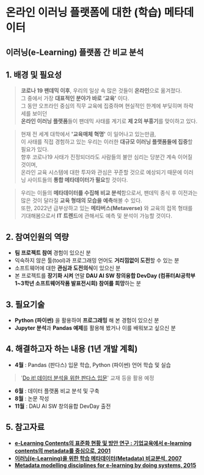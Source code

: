 # 온라인 이러닝 플랫폼에 대한 (학습) 메타데이터
## 이러닝(e-Learning) 플랫폼 간 비교 분석

## 1. 배경 및 필요성
>**코로나 19 팬데믹 이후**, 우리의 일상 속 많은 것들이 **온라인**으로 옮겨졌다.   
그 중에서 가장 **대표적인 분야가 바로 ‘교육’** 이다.   
그 동안 오프라인 중심의 직무 교육에 집중하며 현실적인 한계에 부딪히며 하락세를 보이던   
**온라인 이러닝 플랫폼**들이 팬데믹 사태를 계기로 **제 2의 부흥기**를 맞이하고 있다.
   
>현재 전 세계 대학에서 **'교육매체 혁명'** 이 일어나고 있는만큼,   
이 사태를 직접 경험하고 있는 우리는 이러한 **대규모 이러닝 플랫폼들에 집중**할 필요가 있다.   
향후 코로나19 사태가 진정되더라도 사람들의 불안 심리는 당분간 계속 이어질 것이며,   
온라인 교육 시스템에 대한 투자와 관심은 꾸준할 것으로 예상되기 때문에 이러닝 사이트들의 **통합 메타데이터가 필요**할 것이다.
   
>우리는 이들의 **메타데이터를 수집해 비교 분석**함으로서, 팬데믹 종식 후 이전과는 많은 것이 달라질 **교육 형태의 모습을 예측**해볼 수 있다.   
또한, 2022년 급부상하고 있는 **메타버스(Metaverse)** 와 교육의 접목 형태를 기대해봄으로서 **IT 트렌드**에 관해서도 예측 및 분석이 가능할 것이다.   

## 2. 참여인원의 역량
- **팀 프로젝트 참여** 경험이 있으신 분
- 익숙하지 않은 툴(tool)과 프로그래밍 언어도 **거리낌없이 도전**할 수 있는 분
- 소프트웨어에 대한 **관심과 도전의식**이 있으신 분
- 본 프로젝트를 **장기화 시켜** 연말 **DAU AI SW 창의융합 DevDay (컴퓨터AI공학부 1~3학년 소프트웨어작품 발표전시회) 참여를 희망**하는 분

## 3. 필요기술
- **Python (파이썬)** 을 활용하여 **프로그래밍** 해 본 경험이 있으신 분
- **Jupyter 분석**과 **Pandas 예제**를 활용해 봤거나 이를 배워보고 싶으신 분

## 4. 해결하고자 하는 내용 (1년 개발 계획)
- **4월** : Pandas (판다스) 입문 학습, Python (파이썬) 언어 학습 및 실습
> '[Do it! 데이터 분석을 위한 판다스 입문](https://book.naver.com/bookdb/book_detail.nhn?bid=14038455)' 교재 등을 활용 예정 
- **6월** : 데이터 플랫폼 비교 분석 및 구축
- **8월** : 논문 작성
- **11월** : DAU AI SW 창의융합 DevDay 출전

## 5. 참고자료
- **[e-Learning Contents의 표준화 현황 및 방안 연구 : 기업교육에서 e-learning contents의 metadata를 중심으로, 2001](http://www.riss.kr/search/detail/DetailView.do?p_mat_type=be54d9b8bc7cdb09&control_no=8c6c13386b1950c5&keyword=metadata%20e-learning)**
- **[이러닝(e-Learning)을 위한 학습 메타데이터(Metadata) 비교분석, 2007](http://www.riss.kr/search/detail/DetailView.do?p_mat_type=be54d9b8bc7cdb09&control_no=2776ba59d517b337ffe0bdc3ef48d419)**
- **[Metadata modelling disciplines for e-learning by doing systems, 2015](http://www.riss.kr/search/detail/DetailView.do?p_mat_type=e21c2016a7c3498b&control_no=6fd47b1569857fb3ffe0bdc3ef48d419&keyword=metadata%20e-learning)**

